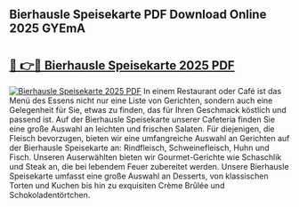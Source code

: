 ## Bierhausle Speisekarte PDF Download Online 2025 GYEmA

# <h2><a href="http://gcafmpc.nevu.top/?p=Bierhausle+Speisekarte">🔗 👉🔴 Bierhausle Speisekarte 2025 PDF</a></h2>

[![Bierhausle Speisekarte 2025 PDF](https://i.imgur.com/dBaPXMq.png)](http://gcafmpc.nevu.top/?p=Bierhausle+Speisekarte)
In einem Restaurant oder Café ist das Menü des Essens nicht nur eine Liste von Gerichten, sondern auch eine Gelegenheit für Sie, etwas zu finden, das für Ihren Geschmack köstlich und passend ist. Auf der Bierhausle Speisekarte unserer Cafeteria finden Sie eine große Auswahl an leichten und frischen Salaten. Für diejenigen, die Fleisch bevorzugen, bieten wir eine umfangreiche Auswahl an Gerichten auf der Bierhausle Speisekarte an: Rindfleisch, Schweinefleisch, Huhn und Fisch. Unseren Auserwählten bieten wir Gourmet-Gerichte wie Schaschlik und Steak an, die bei lebendem Feuer zubereitet werden. Unsere Bierhausle Speisekarte umfasst eine große Auswahl an Desserts, von klassischen Torten und Kuchen bis hin zu exquisiten Crème Brûlée und Schokoladentörtchen.
